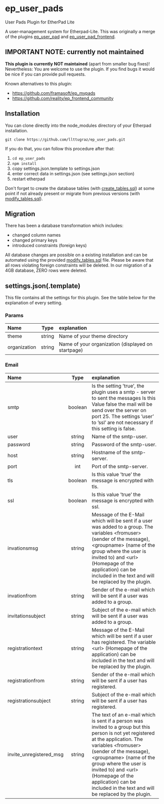 # ep_user_pads

User Pads Plugin for EtherPad Lite

A user-management system for Etherpad-Lite. This was originally a merge of the plugins [ep_user_pad](https://github.com/aoberegg/ep_user_pad) and [ep_user_pad_frontend](https://github.com/aoberegg/ep_user_pad_frontend).

## IMPORTANT NOTE: currently not maintained

**This plugin is currently NOT maintained** (apart from smaller bug fixes)! 
Nevertheless: You are welcome to use the plugin. If you find bugs it would be nice if you can provide pull requests.

Known alternatives to this plugin:
* https://github.com/framasoft/ep_mypads
* https://github.com/reality/ep_frontend_community

## Installation
You can clone directly into the node_modules directory of your Etherpad installation. 

`git clone https://github.com/llttugraz/ep_user_pads.git`

If you do that, you can follow this procedure after that:

1. `cd ep_user_pads`
2. `npm install`
3. copy settings.json.template to settings.json
4. enter correct data in settings.json (see settings.json section)
5. restart etherpad

Don't forget to create the database tables (with [create_tables.sql](sql/create_tables.sql)) at some point if not already present or migrate from previous versions (with [modify_tables.sql](sql/modify_tables.sql)).


## Migration
There has been a database transformation which includes:
* changed column names
* changed primary keys
* introduced constraints (foreign keys)

All database changes are possible on a existing installation and can be automated using the provided [modify_tables.sql](sql/modify_tables.sql) file. Please be aware that all rows violating foreign constraints will be deleted. In our migration of a 4GB database, ZERO rows were deleted.

## settings.json(.template)

This file contains all the settings for this plugin. See the table below for the explanation of every setting.

### Params

| Name | Type | explanation |
| :------------ | :---------------: | :----- |
| theme | string | Name of your theme directory |
| organization | string | Name of your organization (displayed on startpage) |

### Email

| Name | Type | explanation |
| :------------ | :---------------: | :----- |
| smtp | boolean | Is the setting ’true’, the plugin uses a smtp - server to sent the messages Is this Value false the mail will be send over the server on port 25. The settings ’user’ to ’ssl’ are not necessary if this setting is false. |
| user | string | Name of the smtp-user. |
| password | string | Password of the smtp-user. |
| host | string | Hostname of the smtp-server. |
| port | int | Port of the smtp-server. |
| tls | boolean | Is this value ’true’ the message is encrypted with tls. |
| ssl | boolean | Is this value ’true’ the message is encrypted with ssl. |
| invationsmsg | string | Message of the E-Mail which will be sent if a user was added to a group. The variables \<fromuser\> (sender of the message), \<groupname\> (name of the group where the user is invited to) and \<url\> (Homepage of the application) can be included in the text and will be replaced by the plugin. |
| invationfrom | string | Sender of the e-mail which will be sent if a user was added to a group. |
| invitationsubject | string | Subject of the e-mail which will be sent if a user was added to a group. |
| registrationtext | string | Message of the E-Mail which will be sent if a user has registered. The variable \<url\> (Homepage of the application) can be included in the text and will be replaced by the plugin. |
| registrationfrom | string | Sender of the e-mail which will be sent if a user has registered. |
| registrationsubject | string | Subject of the e-mail which will be sent if a user has registered. |
| invite_unregistered_msg | string | The text of an e-mail which is sent if a person was invited to a group but this person is not yet registered at the application. The variables \<fromuser\> (sender of the message), \<groupname\> (name of the group where the user is invited to) and \<url\> (Homepage of the application) can be included in the text and will be replaced by the plugin. |
